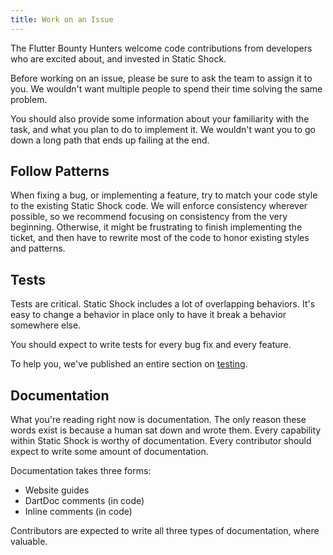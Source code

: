 ```yaml
---
title: Work on an Issue
---
```

The Flutter Bounty Hunters welcome code contributions from developers who are
excited about, and invested in Static Shock.

Before working on an issue, please be sure to ask the team to assign it to you.
We wouldn't want multiple people to spend their time solving the same problem.

You should also provide some information about your familiarity with the task,
and what you plan to do to implement it. We wouldn't want you to go down a long
path that ends up failing at the end.

## Follow Patterns
When fixing a bug, or implementing a feature, try to match your code style to
the existing Static Shock code. We will enforce consistency wherever possible,
so we recommend focusing on consistency from the very beginning. Otherwise, it
might be frustrating to finish implementing the ticket, and then have to rewrite
most of the code to honor existing styles and patterns.

## Tests
Tests are critical. Static Shock includes a lot of overlapping behaviors. It's
easy to change a behavior in place only to have it break a behavior somewhere else.

You should expect to write tests for every bug fix and every feature.

To help you, we've published an entire section on [testing](/contributing/testing/overview/).

## Documentation
What you're reading right now is documentation. The only reason these words exist is
because a human sat down and wrote them. Every capability within Static Shock is
worthy of documentation. Every contributor should expect to write some amount
of documentation.

Documentation takes three forms:
 * Website guides
 * DartDoc comments (in code)
 * Inline comments (in code)

Contributors are expected to write all three types of documentation, where valuable.

